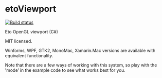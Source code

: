 # etoViewport

[![Build status](https://ci.appveyor.com/api/projects/status/g1t2pni2rhbkq9mb?svg=true)](https://ci.appveyor.com/project/Voxel8/etoviewport)

Eto OpenGL viewport (C#)

MIT licensed.

Winforms, WPF, GTK2, MonoMac, Xamarin.Mac versions are available with equivalent functionality.

Note that there are a few ways of working with this system, so play with the 'mode' in the example code to see what works best for you.
